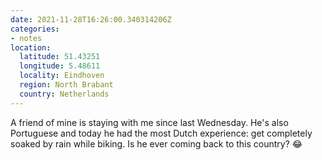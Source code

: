 ```yaml
---
date: 2021-11-28T16:26:00.340314206Z
categories:
- notes
location:
  latitude: 51.43251
  longitude: 5.48611
  locality: Eindhoven
  region: North Brabant
  country: Netherlands
---
```


A friend of mine is staying with me since last Wednesday. He's also Portuguese and today he had the most Dutch experience: get completely soaked by rain while biking. Is he ever coming back to this country? 😂
